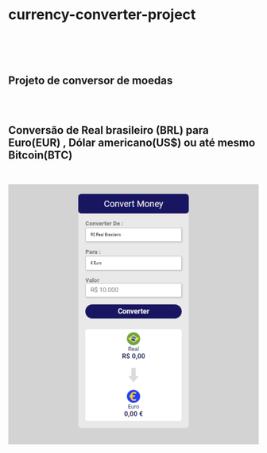 <h1>currency-converter-project<h1>
  <br>
<h2>Projeto de conversor de moedas<h2>
  <br>
<p>Conversão de Real brasileiro (BRL) para Euro(EUR) , Dólar americano(US$) ou até mesmo Bitcoin(BTC)<p>
  <br>
  <img src="https://github.com/Mtrevejox08/currency-converter-project/blob/master/ImgPng/print-img.png?raw=true">
